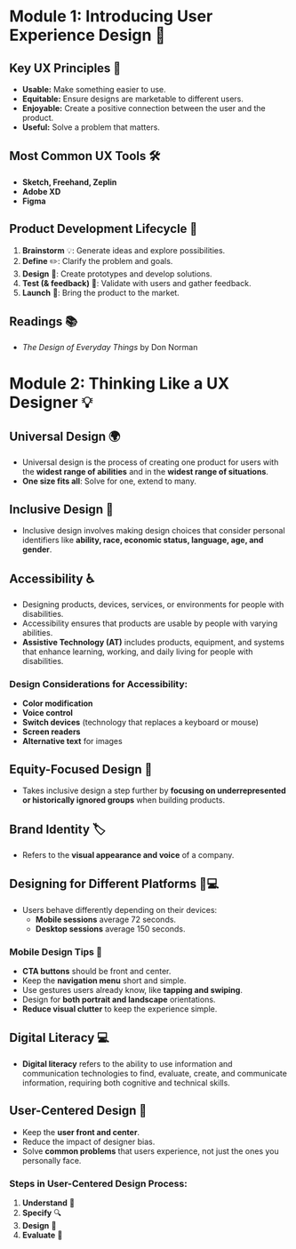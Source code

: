 # Module 1: Introducing User Experience Design 🎨

## Key UX Principles 🔑

- **Usable:** Make something easier to use.
- **Equitable:** Ensure designs are marketable to different users.
- **Enjoyable:** Create a positive connection between the user and the product.
- **Useful:** Solve a problem that matters.

## Most Common UX Tools 🛠️

- **Sketch, Freehand, Zeplin**
- **Adobe XD**
- **Figma**

## Product Development Lifecycle 🔄

1. **Brainstorm** 💡: Generate ideas and explore possibilities.
2. **Define** ✏️: Clarify the problem and goals.
3. **Design** 🎨: Create prototypes and develop solutions.
4. **Test (& feedback)** 🧪: Validate with users and gather feedback.
5. **Launch** 🚀: Bring the product to the market.

## Readings 📚

- *The Design of Everyday Things* by Don Norman


# Module 2: Thinking Like a UX Designer 💡

## Universal Design 🌍
- Universal design is the process of creating one product for users with the **widest range of abilities** and in the **widest range of situations**.
- **One size fits all**: Solve for one, extend to many.

## Inclusive Design 🤝
- Inclusive design involves making design choices that consider personal identifiers like **ability, race, economic status, language, age, and gender**.

## Accessibility ♿
- Designing products, devices, services, or environments for people with disabilities.
- Accessibility ensures that products are usable by people with varying abilities.
- **Assistive Technology (AT)** includes products, equipment, and systems that enhance learning, working, and daily living for people with disabilities.
  
### Design Considerations for Accessibility:
- **Color modification**
- **Voice control**
- **Switch devices** (technology that replaces a keyboard or mouse)
- **Screen readers**
- **Alternative text** for images

## Equity-Focused Design 🎯
- Takes inclusive design a step further by **focusing on underrepresented or historically ignored groups** when building products.

## Brand Identity 🏷️
- Refers to the **visual appearance and voice** of a company.

## Designing for Different Platforms 📱💻
- Users behave differently depending on their devices:
  - **Mobile sessions** average 72 seconds.
  - **Desktop sessions** average 150 seconds.

### Mobile Design Tips 📲
- **CTA buttons** should be front and center.
- Keep the **navigation menu** short and simple.
- Use gestures users already know, like **tapping and swiping**.
- Design for **both portrait and landscape** orientations.
- **Reduce visual clutter** to keep the experience simple.

## Digital Literacy 💻
- **Digital literacy** refers to the ability to use information and communication technologies to find, evaluate, create, and communicate information, requiring both cognitive and technical skills.

## User-Centered Design 👥
- Keep the **user front and center**.
- Reduce the impact of designer bias.
- Solve **common problems** that users experience, not just the ones you personally face.

### Steps in User-Centered Design Process:
1. **Understand** 🧐
2. **Specify** 🔍
3. **Design** 🎨
4. **Evaluate** 🔄

